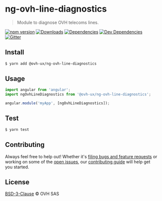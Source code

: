# ng-ovh-line-diagnostics

> Module to diagnose OVH telecoms lines.

[![npm version](https://badgen.net/npm/v/@ovh-ux/ng-ovh-line-diagnostics)](https://www.npmjs.com/package/@ovh-ux/ng-ovh-line-diagnostics) [![Downloads](https://badgen.net/npm/dt/@ovh-ux/ng-ovh-line-diagnostics)](https://npmjs.com/package/@ovh-ux/ng-ovh-line-diagnostics) [![Dependencies](https://badgen.net/david/dep/ovh/manager/packages/components/ng-ovh-line-diagnostics)](https://npmjs.com/package/@ovh-ux/ng-ovh-line-diagnostics?activeTab=dependencies) [![Dev Dependencies](https://badgen.net/david/dev/ovh/manager/packages/components/ng-ovh-line-diagnostics)](https://npmjs.com/package/@ovh-ux/ng-ovh-line-diagnostics?activeTab=dependencies) [![Gitter](https://badgen.net/badge/gitter/ovh-ux/blue?icon=gitter)](https://gitter.im/ovh/ux)

## Install

```sh
$ yarn add @ovh-ux/ng-ovh-line-diagnostics
```
## Usage

```js
import angular from 'angular';
import ngOvhLineDiagnostics from '@ovh-ux/ng-ovh-line-diagnostics';

angular.module('myApp', [ngOvhLineDiagnostics]);
```

## Test

```sh
$ yarn test
```

## Contributing

Always feel free to help out! Whether it's [filing bugs and feature requests](https://github.com/ovh/manager/issues/new) or working on some of the [open issues](https://github.com/ovh/manager/issues), our [contributing guide](https://github.com/ovh/manager/blob/master/CONTRIBUTING.md) will help get you started.

## License

[BSD-3-Clause](LICENSE) © OVH SAS
